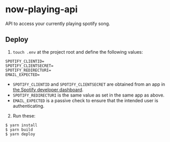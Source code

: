 # now-playing-api
API to access your currently playing spotify song.

## Deploy

1. `touch .env` at the project root and define the following values:

```
SPOTIFY_CLIENTID=
SPOTIFY_CLIENTSECRET=
SPOTIFY_REDIRECTURI=
EMAIL_EXPECTED=
```

  - `SPOTIFY_CLIENTID` and `SPOTIFY_CLIENTSECRET` are obtained from an app in [the Spotify developer dashboard](https://developer.spotify.com/dashboard/applications).
  - `SPOTIFY_REDIRECTURI` is the same value as set in the same app as above.
  - `EMAIL_EXPECTED` is a passive check to ensure that the intended user is authenticating.
  
2. Run these:

```
$ yarn install
$ yarn build
$ yarn deploy
```
